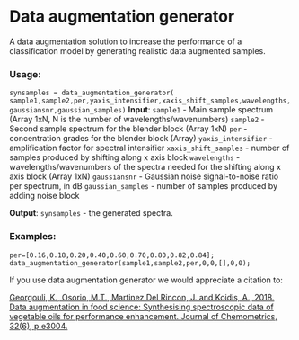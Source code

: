 # Data augmentation generator
A data augmentation solution to increase the performance of a classification model by generating realistic data augmented samples.

### Usage:
  `synsamples = data_augmentation_generator( sample1,sample2,per,yaxis_intensifier,xaxis_shift_samples,wavelengths,gaussiansnr,gaussian_samples)` 
   **Input**:
              `sample1` - Main sample spectrum (Array 1xN, N is the number of
                        wavelengths/wavenumbers)
              `sample2` - Second sample spectrum for the blender block (Array 1xN) 
              `per` - concentration grades for the blender block (Array)
              `yaxis_intensifier` - amplification factor for spectral intensifier
              `xaxis_shift_samples` - number of samples produced by shifting
                                    along x axis block
              `wavelengths` - wavelengths/wavenumbers of the spectra needed
                            for the shifting along x axis block (Array 1xN)
              `gaussiansnr` - Gaussian noise signal-to-noise ratio per spectrum, in dB
              `gaussian_samples` - number of samples produced by adding noise
                                 block
              
 **Output**:
             `synsamples` - the generated spectra.   

### Examples:
```
per=[0.16,0.18,0.20,0.40,0.60,0.70,0.80,0.82,0.84];
data_augmentation_generator(sample1,sample2,per,0,0,[],0,0); 
```

If you use data augmentation generator we would appreciate a citation to:

[Georgouli, K., Osorio, M.T., Martinez Del Rincon, J. and Koidis, A., 2018. Data augmentation in food science: Synthesising spectroscopic data of vegetable oils for performance enhancement. Journal of Chemometrics, 32(6), p.e3004.](https://onlinelibrary.wiley.com/doi/full/10.1002/cem.3004?casa_token=2nxP1jZQdssAAAAA%3AZKK6sp65Uz1PsfCD5oJEqUP9vIyaJ1LkGbFPEagIQMuDNCnQYm2WceB0dB_tLzRi5pqUWkc43yALAYw)

